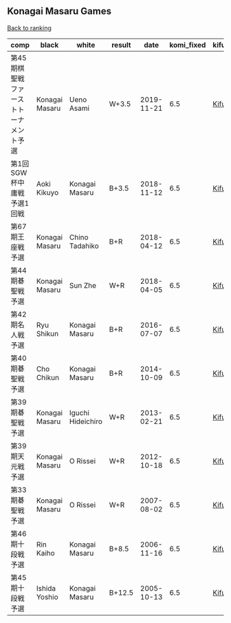 ## Konagai Masaru Games

[Back to ranking](../../index.md)




| **comp** | **black** | **white** | **result** | **date** | **komi_fixed** | **kifu** | 
| --- | --- | --- | --- | --- | --- | --- |
| 第45期棋聖戦ファーストトーナメント予選 | Konagai Masaru | Ueno Asami | W+3.5 | 2019-11-21 | 6.5 | [Kifu](https://kifudepot.net/kifucontents.php?id=IHgzLpUl1fOGmj9y8IgwMg%3D%3D) | 
| 第1回SGW杯中庸戦予選1回戦 | Aoki Kikuyo | Konagai Masaru | B+3.5 | 2018-11-12 | 6.5 | [Kifu](https://kifudepot.net/kifucontents.php?id=lISTSVvPI70sPArfaHHxIw%3D%3D) | 
| 第67期王座戦予選 | Konagai Masaru | Chino Tadahiko | B+R | 2018-04-12 | 6.5 | [Kifu](https://kifudepot.net/kifucontents.php?id=jNVNTGqVE%2FlmgRCLcz99UQ%3D%3D) | 
| 第44期碁聖戦予選 | Konagai Masaru | Sun Zhe | W+R | 2018-04-05 | 6.5 | [Kifu](https://kifudepot.net/kifucontents.php?id=gZm%2BXawDb4OTH7D2zUKpGw%3D%3D) | 
| 第42期名人戦予選 | Ryu Shikun | Konagai Masaru | B+R | 2016-07-07 | 6.5 | [Kifu](https://kifudepot.net/kifucontents.php?id=1S9EfZMknszAhlXzjqXZCQ%3D%3D) | 
| 第40期碁聖戦予選 | Cho Chikun | Konagai Masaru | B+R | 2014-10-09 | 6.5 | [Kifu](https://kifudepot.net/kifucontents.php?id=dLlZU4chr5h8XnKVUOVluQ%3D%3D) | 
| 第39期碁聖戦予選 | Konagai Masaru | Iguchi Hideichiro | W+R | 2013-02-21 | 6.5 | [Kifu](https://kifudepot.net/kifucontents.php?id=MhvC28YWTsRwJdTQgafTtA%3D%3D) | 
| 第39期天元戦予選 | Konagai Masaru | O Rissei | W+R | 2012-10-18 | 6.5 | [Kifu](https://kifudepot.net/kifucontents.php?id=YIUywkD1MXWEo%2FsdIXCJWw%3D%3D) | 
| 第33期碁聖戦予選 | Konagai Masaru | O Rissei | W+R | 2007-08-02 | 6.5 | [Kifu](https://kifudepot.net/kifucontents.php?id=vrtLnW2hJlQIIV2mQRDcOA%3D%3D) | 
| 第46期十段戦予選 | Rin Kaiho | Konagai Masaru | B+8.5 | 2006-11-16 | 6.5 | [Kifu](https://kifudepot.net/kifucontents.php?id=LgczKwhGrWaPqVg4mc8u1g%3D%3D) | 
| 第45期十段戦予選 | Ishida Yoshio | Konagai Masaru | B+12.5 | 2005-10-13 | 6.5 | [Kifu](https://kifudepot.net/kifucontents.php?id=bSrvpViVjCH3MLZyKdsukg%3D%3D) |




